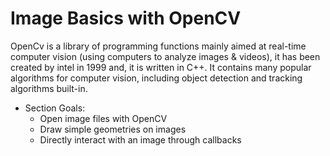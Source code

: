 # Image Basics with OpenCV 

OpenCv is a library of programming functions mainly aimed at real-time computer vision (using computers to analyze images & videos), it has been created by intel in 1999 and, it is written in C++.
It contains many popular algorithms for computer vision, including object detection and tracking algorithms built-in.
- Section Goals:
  - Open image files with OpenCV
  - Draw simple geometries on images
  - Directly interact with an image through callbacks







